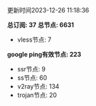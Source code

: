 更新时间2023-12-26 11:18:36

**总订阅: 37**
**总节点: 6631**
- vless节点: 7

**google ping有效节点: 223**
- ssr节点: 9
- ss节点: 60
- v2ray节点: 134
- trojan节点: 20
